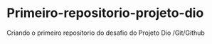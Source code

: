 # Primeiro-repositorio-projeto-dio
Criando o primeiro repositorio do desafio do Projeto Dio /Git/Github
